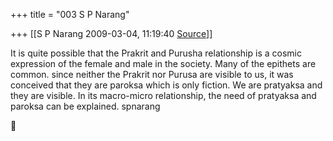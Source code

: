 +++
title = "003 S P Narang"

+++
[[S P Narang	2009-03-04, 11:19:40 [Source](https://groups.google.com/g/bvparishat/c/WEjycNi0SPM)]]



  
It is quite possible that the Prakrit and Purusha relationship is a cosmic expression of the female and male in the society. Many of the epithets are common. since neither the Prakrit nor Purusa are visible to us, it was conceived that they are paroksa which is only fiction. We are pratyaksa and they are visible. In its macro-micro relationship, the need of pratyaksa and paroksa can be explained. spnarang  



